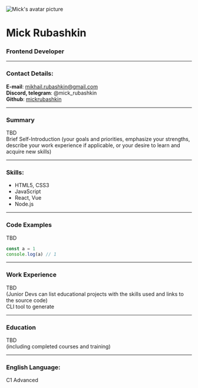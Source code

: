 ![Mick's avatar picture](https://gravatar.com/avatar/446a0b352935de1566ed9a1d40e271f49a84268cfbc0546e53a1d0ccc06edbd6)

# Mick Rubashkin

### Frontend Developer

---

### Contact Details:

**E-mail**: mikhail.rubashkin@gmail.com  
**Discord, telegram**: @mick_rubashkin  
**Github**: [mickrubashkin](https://github.com/mickrubashkin)

---

### Summary

TBD  
Brief Self-Introduction (your goals and priorities, emphasize your strengths, describe your work experience if applicable, or your desire to learn and acquire new skills)

---

### Skills:

- HTML5, CSS3
- JavaScript
- React, Vue
- Node.js

---

### Code Examples

TBD

```javascript
const a = 1
console.log(a) // 1
```

---

### Work Experience

TBD  
(Junior Devs can list educational projects with the skills used and links to the source code)  
CLI tool to generate

---

### Education

TBD  
(including completed courses and training)

---

### English Language:

C1 Advanced

